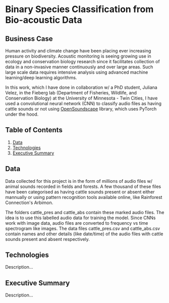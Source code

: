 # Binary Species Classification from Bio-acoustic Data


## Business Case

Human activity and climate change have been placing ever increasing pressure on biodiversity. Acoustic monitoring is seeing growing use in ecology and conservation biology research since it facilitates collection of data in a non-invasive manner continuously and over large areas. Such large scale data requires intensive analysis using advanced machine learning/deep learning algorithms.

In this work, which I have done in collaboration w/ a PhD student, Juliana Velez, in the Fieberg lab (Department of Fisheries, Wildlife, and Conservation Biology) at the University of Minnesota - Twin Cities, I have used a convolutional neural network (CNN) to classify audio files as having cattle sounds or not using [OpenSoundscape](https://github.com/kitzeslab/opensoundscape) library, which uses PyTorch under the hood.


## Table of Contents

1. [ Data ](#data)
2. [ Technologies ](#tex)
3. [ Executive Summary ](#exsum)


<a name="data"></a>
## Data

Data collected for this project is in the form of millions of audio files w/ animal sounds recorded in fields and forests. A few thousand of these files have been categorised as having cattle sounds present or absent either mannually or using pattern recognition tools available online, like Rainforest Connection's Arbimon.

The folders cattle_pres and cattle_abs contain these marked audio files. The idea is to use this labelled audio data for training the model. Since CNNs work with image data, audio files are converted to frequency vs time spectrogram like images. The data files cattle_pres.csv and cattle_abs.csv contain names and other details (like date/time) of the audio files with cattle sounds present and absent respectively.


<a name="tex"></a>
## Technologies

Description...


<a name="exsum"></a>
## Executive Summary

Description...
